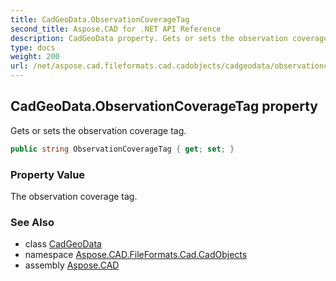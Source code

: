 ```yaml
---
title: CadGeoData.ObservationCoverageTag
second_title: Aspose.CAD for .NET API Reference
description: CadGeoData property. Gets or sets the observation coverage tag
type: docs
weight: 200
url: /net/aspose.cad.fileformats.cad.cadobjects/cadgeodata/observationcoveragetag/
---
```

## CadGeoData.ObservationCoverageTag property

Gets or sets the observation coverage tag.

```csharp
public string ObservationCoverageTag { get; set; }
```

### Property Value

The observation coverage tag.

### See Also

* class [CadGeoData](../)
* namespace [Aspose.CAD.FileFormats.Cad.CadObjects](../../cadgeodata/)
* assembly [Aspose.CAD](../../../)


